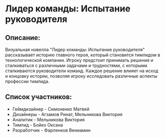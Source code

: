 # Лидер команды: Испытание руководителя
## Описание:

Визуальная новелла "Лидер команды: Испытание руководителя" рассказывает историю главного героя, который становится тимлидом в технологической компании. Игроку предстоит принимать решения и сталкиваться с различными задачами и трудностями, с которыми сталкиваются руководители команд. Каждое решение влияет на исход и концовку истории, 
позволяя игроку исследовать различные аспекты профессии тимлида.

## Список участников:

- Геймдизайнер - Симоненко Матвей
- Дизайнеры - Агзамов Ринат, Мельникова Виктория
- Аналитик - Мельникова Виктория
- Тимлид - Бойко Оксана
- Разработчик - Фарленков Вениамин

